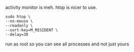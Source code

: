 activity monitor is meh. htop is nicer to use.

```
sudo htop \
--no-mouse \
--readonly \
--sort-key=M_RESIDENT \
--delay=30
```

run as root so you can see all processes and not just yours